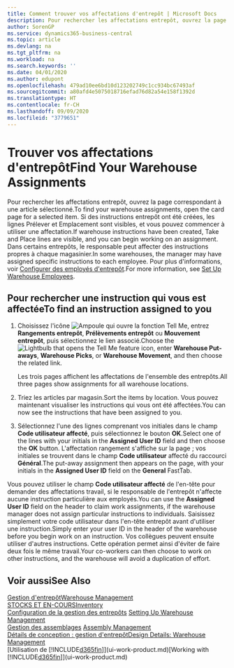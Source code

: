 ```yaml
---
title: Comment trouver vos affectations d'entrepôt | Microsoft Docs
description: Pour rechercher les affectations entrepôt, ouvrez la page correspondant à une article sélectionné. Si des instructions entrepôt ont été créées, les lignes Prélever et Emplacement sont visibles, et vous pouvez commencer à utiliser une affectation. Dans certains entrepôts, le responsable peut affecter des instructions propres à chaque magasinier.
author: SorenGP
ms.service: dynamics365-business-central
ms.topic: article
ms.devlang: na
ms.tgt_pltfrm: na
ms.workload: na
ms.search.keywords: ''
ms.date: 04/01/2020
ms.author: edupont
ms.openlocfilehash: 479ad10ee6bd10d123202749c1cc934bc67493af
ms.sourcegitcommit: a80afd4e5075018716efad76d82a54e158f1392d
ms.translationtype: HT
ms.contentlocale: fr-CH
ms.lasthandoff: 09/09/2020
ms.locfileid: "3779651"
---
```

# <a name="find-your-warehouse-assignments"></a><span data-ttu-id="18d2a-105">Trouver vos affectations d'entrepôt</span><span class="sxs-lookup"><span data-stu-id="18d2a-105">Find Your Warehouse Assignments</span></span>
<span data-ttu-id="18d2a-106">Pour rechercher les affectations entrepôt, ouvrez la page correspondant à une article sélectionné.</span><span class="sxs-lookup"><span data-stu-id="18d2a-106">To find your warehouse assignments, open the card page for a selected item.</span></span> <span data-ttu-id="18d2a-107">Si des instructions entrepôt ont été créées, les lignes Prélever et Emplacement sont visibles, et vous pouvez commencer à utiliser une affectation.</span><span class="sxs-lookup"><span data-stu-id="18d2a-107">If warehouse instructions have been created, Take and Place lines are visible, and you can begin working on an assignment.</span></span> <span data-ttu-id="18d2a-108">Dans certains entrepôts, le responsable peut affecter des instructions propres à chaque magasinier.</span><span class="sxs-lookup"><span data-stu-id="18d2a-108">In some warehouses, the manager may have assigned specific instructions to each employee.</span></span> <span data-ttu-id="18d2a-109">Pour plus d'informations, voir [Configurer des employés d'entrepôt](warehouse-how-to-set-up-warehouse-employees.md).</span><span class="sxs-lookup"><span data-stu-id="18d2a-109">For more information, see [Set Up Warehouse Employees](warehouse-how-to-set-up-warehouse-employees.md).</span></span>

## <a name="to-find-an-instruction-assigned-to-you"></a><span data-ttu-id="18d2a-110">Pour rechercher une instruction qui vous est affectée</span><span class="sxs-lookup"><span data-stu-id="18d2a-110">To find an instruction assigned to you</span></span>  
1.  <span data-ttu-id="18d2a-111">Choisissez l'icône ![Ampoule qui ouvre la fonction Tell Me](media/ui-search/search_small.png "Dites-moi ce que vous voulez faire"), entrez **Rangements entrepôt**, **Prélèvements entrepôt** ou **Mouvement entrepôt**, puis sélectionnez le lien associé.</span><span class="sxs-lookup"><span data-stu-id="18d2a-111">Choose the ![Lightbulb that opens the Tell Me feature](media/ui-search/search_small.png "Tell me what you want to do") icon, enter **Warehouse Put-aways**, **Warehouse Picks**, or **Warehouse Movement**, and then choose the related link.</span></span>

    <span data-ttu-id="18d2a-112">Les trois pages affichent les affectations de l'ensemble des entrepôts.</span><span class="sxs-lookup"><span data-stu-id="18d2a-112">All three pages show assignments for all warehouse locations.</span></span>  

2. <span data-ttu-id="18d2a-113">Triez les articles par magasin.</span><span class="sxs-lookup"><span data-stu-id="18d2a-113">Sort the items by location.</span></span> <span data-ttu-id="18d2a-114">Vous pouvez maintenant visualiser les instructions qui vous ont été affectées.</span><span class="sxs-lookup"><span data-stu-id="18d2a-114">You can now see the instructions that have been assigned to you.</span></span>  
3. <span data-ttu-id="18d2a-115">Sélectionnez l'une des lignes comprenant vos initiales dans le champ **Code utilisateur affecté**, puis sélectionnez le bouton **OK**.</span><span class="sxs-lookup"><span data-stu-id="18d2a-115">Select one of the lines with your initials in the **Assigned User ID** field and then choose the **OK** button.</span></span> <span data-ttu-id="18d2a-116">L'affectation rangement s'affiche sur la page ; vos initiales se trouvent dans le champ **Code utilisateur** affecté du raccourci **Général**.</span><span class="sxs-lookup"><span data-stu-id="18d2a-116">The put-away assignment then appears on the page, with your initials in the **Assigned User ID** field on the **General** FastTab.</span></span>  

<span data-ttu-id="18d2a-117">Vous pouvez utiliser le champ **Code utilisateur affecté** de l'en-tête pour demander des affectations travail, si le responsable de l'entrepôt n'affecte aucune instruction particulière aux employés.</span><span class="sxs-lookup"><span data-stu-id="18d2a-117">You can use the **Assigned User ID** field on the header to claim work assignments, if the warehouse manager does not assign particular instructions to individuals.</span></span> <span data-ttu-id="18d2a-118">Saisissez simplement votre code utilisateur dans l'en-tête entrepôt avant d'utiliser une instruction.</span><span class="sxs-lookup"><span data-stu-id="18d2a-118">Simply enter your user ID in the header of the warehouse before you begin work on an instruction.</span></span> <span data-ttu-id="18d2a-119">Vos collègues peuvent ensuite utiliser d'autres instructions. Cette opération permet ainsi d'éviter de faire deux fois le même travail.</span><span class="sxs-lookup"><span data-stu-id="18d2a-119">Your co-workers can then choose to work on other instructions, and the warehouse will avoid a duplication of effort.</span></span>  

## <a name="see-also"></a><span data-ttu-id="18d2a-120">Voir aussi</span><span class="sxs-lookup"><span data-stu-id="18d2a-120">See Also</span></span>  
[<span data-ttu-id="18d2a-121">Gestion d'entrepôt</span><span class="sxs-lookup"><span data-stu-id="18d2a-121">Warehouse Management</span></span>](warehouse-manage-warehouse.md)  
[<span data-ttu-id="18d2a-122">STOCKS ET EN-COURS</span><span class="sxs-lookup"><span data-stu-id="18d2a-122">Inventory</span></span>](inventory-manage-inventory.md)  
<span data-ttu-id="18d2a-123">[Configuration de la gestion des entrepôts](warehouse-setup-warehouse.md)   </span><span class="sxs-lookup"><span data-stu-id="18d2a-123">[Setting Up Warehouse Management](warehouse-setup-warehouse.md)   </span></span>  
<span data-ttu-id="18d2a-124">[Gestion des assemblages](assembly-assemble-items.md)  </span><span class="sxs-lookup"><span data-stu-id="18d2a-124">[Assembly Management](assembly-assemble-items.md)  </span></span>  
[<span data-ttu-id="18d2a-125">Détails de conception : gestion d'entrepôt</span><span class="sxs-lookup"><span data-stu-id="18d2a-125">Design Details: Warehouse Management</span></span>](design-details-warehouse-management.md)  
<span data-ttu-id="18d2a-126">[Utilisation de [!INCLUDE[d365fin](includes/d365fin_md.md)]](ui-work-product.md)</span><span class="sxs-lookup"><span data-stu-id="18d2a-126">[Working with [!INCLUDE[d365fin](includes/d365fin_md.md)]](ui-work-product.md)</span></span> 
